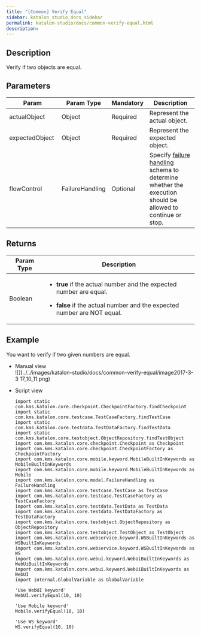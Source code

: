 ```yaml
---
title: "[Common] Verify Equal" 
sidebar: katalon_studio_docs_sidebar
permalink: katalon-studio/docs/common-verify-equal.html 
description: 
---
```

Description 
------------

Verify if two objects are equal. 

Parameters 
-----------

<table class="" style="table-layout: fixed;"><thead><tr><th class="" style="">Param</th><th class="" style="">Param Type</th><th class="" colspan="1" style="">Mandatory</th><th class="" colspan="1" style="">Description</th></tr></thead><tbody class="" style=""><tr class="" style=""><td class="" colspan="1" style=""><span style="" class="">actualObject&nbsp;</span></td><td class="" colspan="1" style=""><span style="" class="">Object&nbsp;</span></td><td class="" colspan="1" style="">Required</td><td class="" colspan="1" style=""><span style="" class="">Represent the actual object.</span></td></tr><tr class="" style=""><td class="" colspan="1" style=""><span style="" class="">expectedObject&nbsp;</span></td><td class="" colspan="1" style=""><span style="" class="">Object&nbsp;</span></td><td class="" colspan="1" style="">Required</td><td class="" colspan="1" style=""><span style="" class="">Represent the expected object.</span></td></tr><tr class="" style=""><td class="" style=""><span style="" class="">flowControl</span></td><td class="" style=""><span style="" class="">FailureHandling</span></td><td class="" colspan="1" style="">Optional</td><td class="" colspan="1" style=""><span style="" class="">Spec</span><span class="" style="">ify </span><a href="https://docs.katalon.com/x/qAAM" rel="nofollow" class="" style="">failure handling</a><span class="" style=""> schema to determine whether the execution should be allowed to continue or stop.</span></td></tr></tbody></table>

Returns
-------

<table class="" style="table-layout: fixed;"><thead><tr><th class="" style="">Param Type</th><th class="" style="">Description</th></tr></thead><tbody class="" style=""><tr class="" style=""><td class="" style=""><span style="" class="">Boolean</span></td><td class="" style=""><ul class="" style=""><li class="" style=""><p class="" style=""><span style="" class=""><strong class="" style="">true</strong>&nbsp;if the actual number and the expected number are equal.</span></p></li><li class="" style=""><p class="" style=""><span style="" class=""><strong class="" style="">false</strong>&nbsp;if the actual number and the expected number are NOT equal.</span></p></li></ul></td></tr></tbody></table>

Example 
--------

You want to verify if two given numbers are equal.

*   Manual view    
    ![](../../images/katalon-studio/docs/common-verify-equal/image2017-3-3 17_10_11.png)
*   Script view 
    
    ```
    import static com.kms.katalon.core.checkpoint.CheckpointFactory.findCheckpoint
    import static com.kms.katalon.core.testcase.TestCaseFactory.findTestCase
    import static com.kms.katalon.core.testdata.TestDataFactory.findTestData
    import static com.kms.katalon.core.testobject.ObjectRepository.findTestObject
    import com.kms.katalon.core.checkpoint.Checkpoint as Checkpoint
    import com.kms.katalon.core.checkpoint.CheckpointFactory as CheckpointFactory
    import com.kms.katalon.core.mobile.keyword.MobileBuiltInKeywords as MobileBuiltInKeywords
    import com.kms.katalon.core.mobile.keyword.MobileBuiltInKeywords as Mobile
    import com.kms.katalon.core.model.FailureHandling as FailureHandling
    import com.kms.katalon.core.testcase.TestCase as TestCase
    import com.kms.katalon.core.testcase.TestCaseFactory as TestCaseFactory
    import com.kms.katalon.core.testdata.TestData as TestData
    import com.kms.katalon.core.testdata.TestDataFactory as TestDataFactory
    import com.kms.katalon.core.testobject.ObjectRepository as ObjectRepository
    import com.kms.katalon.core.testobject.TestObject as TestObject
    import com.kms.katalon.core.webservice.keyword.WSBuiltInKeywords as WSBuiltInKeywords
    import com.kms.katalon.core.webservice.keyword.WSBuiltInKeywords as WS
    import com.kms.katalon.core.webui.keyword.WebUiBuiltInKeywords as WebUiBuiltInKeywords
    import com.kms.katalon.core.webui.keyword.WebUiBuiltInKeywords as WebUI
    import internal.GlobalVariable as GlobalVariable
    
    'Use WebUI keyword'
    WebUI.verifyEqual(10, 10)
     
    'Use Mobile keyword'
    Mobile.verifyEqual(10, 10)
     
    'Use WS keyword'
    WS.verifyEqual(10, 10)
    
    ```